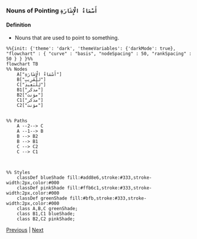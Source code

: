 ### Nouns of Pointing `أَسْمَاءُ الْإِشَارَةِ`  

#### Definition
- Nouns that are used to point to something.

```mermaid
%%{init: {'theme': 'dark', 'themeVariables': {'darkMode': true}, "flowchart" : { "curve" : "basis", "nodeSpacing" : 50, "rankSpacing" : 50 } } }%%
flowchart TB
%% Nodes
    A["أَسْمَاءُ الْإِشَارَةِ"]
    B["للْقَرِيبِ"]
    C["لِلْبَعِيدِ"]
    B1["مذكر"]
    B2["مؤنث"]
    C1["مذكر"]
    C2["مؤنث"]
    

%% Paths
    A --2--> C
    A --1--> B
    B --> B2
    B --> B1
    C --> C2
    C --> C1



%% Styles
    classDef blueShade fill:#add8e6,stroke:#333,stroke-width:2px,color:#000
    classDef pinkShade fill:#ffb6c1,stroke:#333,stroke-width:2px,color:#000
    classDef greenShade fill:#bfb,stroke:#333,stroke-width:2px,color:#000
    class A,B,C greenShade;
    class B1,C1 blueShade;
    class B2,C2 pinkShade;
```

[Previous](../readme.md) | [Next](../ism-types/readme.md)